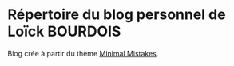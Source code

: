 # Répertoire du blog personnel de Loïck BOURDOIS

Blog crée à partir du thème [Minimal Mistakes](https://github.com/mmistakes/minimal-mistakes).
